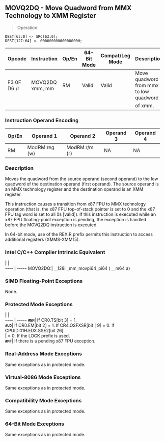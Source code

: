 ## MOVQ2DQ - Move Quadword from MMX Technology to XMM Register

> Operation

``` slim
DEST[63:0] <- SRC[63:0];
DEST[127:64] <- 00000000000000000H;

```

 Opcode     | Instruction    | Op/En| 64-Bit Mode| Compat/Leg Mode| Description                           
 ---  | --- | --- | --- | --- | ---
 F3 0F D6 /r| MOVQ2DQ xmm, mm| RM   | Valid      | Valid          | Move quadword from mmx to low quadword
            |                |      |            |                | of xmm.                               

### Instruction Operand Encoding
 Op/En| Operand 1    | Operand 2    | Operand 3| Operand 4
 ---  | --- | --- | --- | ---
 RM   | ModRM:reg (w)| ModRM:r/m (r)| NA       | NA       

### Description
Moves the quadword from the source operand (second operand) to the low quadword
of the destination operand (first operand). The source operand is an MMX technology
register and the destination operand is an XMM register.

This instruction causes a transition from x87 FPU to MMX technology operation
(that is, the x87 FPU top-of-stack pointer is set to 0 and the x87 FPU tag word
is set to all 0s [valid]). If this instruction is executed while an x87 FPU
floating-point exception is pending, the exception is handled before the MOVQ2DQ
instruction is executed.

In 64-bit mode, use of the REX.R prefix permits this instruction to access additional
registers (XMM8-XMM15).



### Intel C/C++ Compiler Intrinsic Equivalent
   | |  
---- | -----
 MOVQ2DQ:| __128i _mm_movpi64_pi64 ( __m64 a)

### SIMD Floating-Point Exceptions
None.


### Protected Mode Exceptions
   | |  
---- | -----
 **``#NM``**| If CR0.TS[bit 3] = 1.                   
 **``#UD``**| If CR0.EM[bit 2] = 1. If CR4.OSFXSR[bit 
    | 9] = 0. If CPUID.01H:EDX.SSE2[bit 26]   
    | = 0. If the LOCK prefix is used.        
 **``#MF``**| If there is a pending x87 FPU exception.

### Real-Address Mode Exceptions
Same exceptions as in protected mode.


### Virtual-8086 Mode Exceptions
Same exceptions as in protected mode.


### Compatibility Mode Exceptions
Same exceptions as in protected mode.


### 64-Bit Mode Exceptions
Same exceptions as in protected mode.
